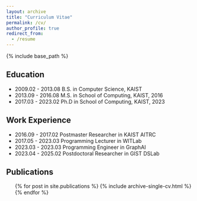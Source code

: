 ```yaml
---
layout: archive
title: "Curriculum Vitae"
permalink: /cv/
author_profile: true
redirect_from:
  - /resume
---
```


{% include base_path %}


Education
------
* 2009.02 - 2013.08   B.S. in Computer Science, KAIST
* 2013.09 - 2016.08   M.S. in School of Computing, KAIST, 2016
* 2017.03 - 2023.02   Ph.D in School of Computing, KAIST, 2023


Work Experience
------
* 2016.09 - 2017.02   Postmaster Researcher in KAIST AITRC
* 2017.05 - 2023.03   Programming Lecturer in WITLab
* 2023.03 - 2023.03   Programming Engineer in GraphAI 
* 2023.04 - 2025.02   Postdoctoral Researcher in GIST DSLab


Publications
------
  <ul>{% for post in site.publications %}
    {% include archive-single-cv.html %}
  {% endfor %}</ul>
